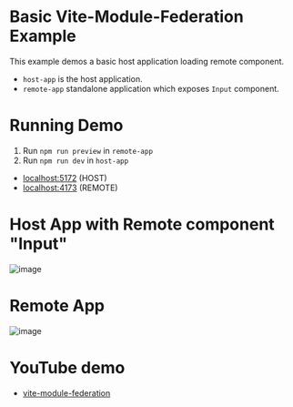 # Basic Vite-Module-Federation Example

This example demos a basic host application loading remote component.

- `host-app` is the host application.
- `remote-app` standalone application which exposes `Input` component.

# Running Demo

1. Run `npm run preview` in `remote-app`
2. Run `npm run dev` in `host-app`

- [localhost:5172](http://localhost:5172/) (HOST)
- [localhost:4173](http://localhost:4173/) (REMOTE)

# Host App with Remote component "Input"
![image](https://github.com/user-attachments/assets/a977d46a-2fa2-4d9f-af78-2e35190df8b4)

# Remote App
![image](https://github.com/user-attachments/assets/2cdf6110-be17-48f9-9a9e-92efbe6ea33b)

# YouTube demo
- [vite-module-federation](https://youtu.be/kEo_SxAiMpE)



